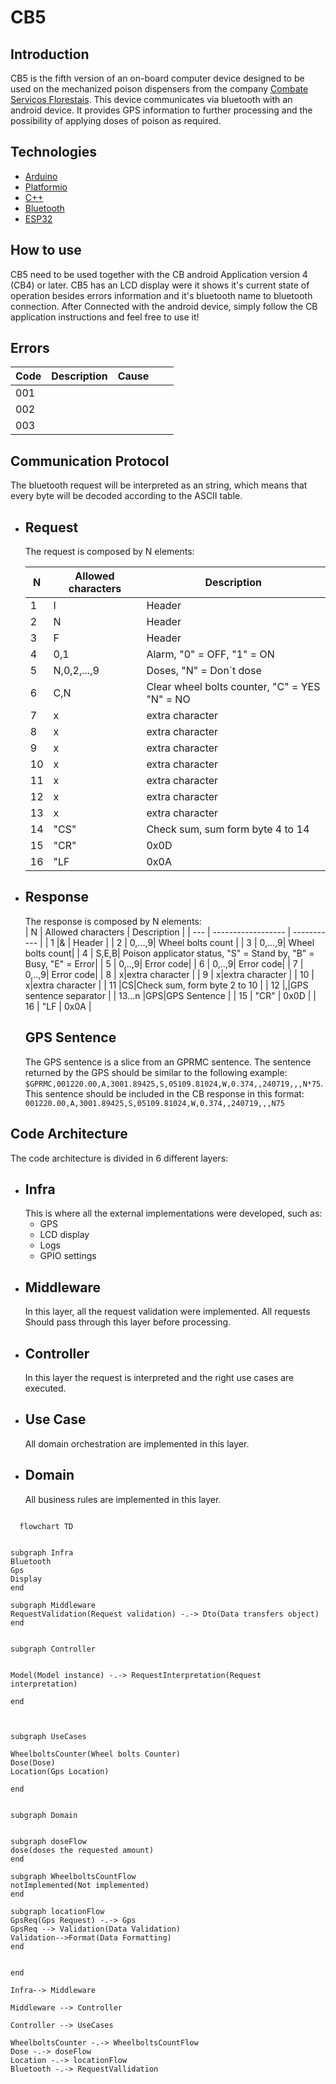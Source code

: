 # CB5

<h2>Introduction</h2>

CB5 is the fifth version of an on-board computer device designed to be used on the mechanized poison dispensers from the company [Combate Serviços Florestais](https://www.google.com/search?client=safari&rls=en&q=combate+servicos+florestais&ie=UTF-8&oe=UTF-8). This device communicates via bluetooth with an android device. It provides GPS information to further processing and the possibility of applying doses of poison as required.

<h2>Technologies</h2>

- [Arduino]()
- [Platformio]()
- [C++]()
- [Bluetooth]()
- [ESP32]()

<h2>How to use</h2>

CB5 need to be used together with the CB android Application version 4 (CB4) or later. CB5 has an LCD display were it shows it's current state of operation besides errors information and it's bluetooth name to bluetooth connection. After Connected with the android device, simply follow the CB application instructions and feel free to use it!

<h2>Errors</h2>

| Code | Description | Cause |     |     |
| ---- | ----------- | ----- | --- | --- |
| 001  |             |       |     |     |
| 002  |             |       |     |     |
| 003  |             |       |     |     |

<h2> Communication Protocol </h2>

The bluetooth request will be interpreted as an string, which means that every byte will be decoded according to the ASCII table.

- ## Request

  The request is composed by N elements:

  | N   | Allowed characters | Description                                   |
  | --- | ------------------ | --------------------------------------------- |
  | 1   | I                  | Header                                        |
  | 2   | N                  | Header                                        |
  | 3   | F                  | Header                                        |
  | 4   | 0,1                | Alarm, "0" = OFF, "1" = ON                    |
  | 5   | N,0,2,...,9        | Doses, "N" = Don`t dose                       |
  | 6   | C,N                | Clear wheel bolts counter, "C" = YES "N" = NO |
  | 7   | x                  | extra character                               |
  | 8   | x                  | extra character                               |
  | 9   | x                  | extra character                               |
  | 10  | x                  | extra character                               |
  | 11  | x                  | extra character                               |
  | 12  | x                  | extra character                               |
  | 13  | x                  | extra character                               |
  | 14  | "CS"               | Check sum, sum form byte 4 to 14              |
  | 15  | "CR"               | 0x0D                                          |
  | 16  | "LF                | 0x0A                                          |

- ## Response

  The response is composed by N elements:  
  | N | Allowed characters | Description |
  | --- | ------------------ | ----------- |
  | 1 |& | Header |
  | 2 | 0,...,9| Wheel bolts count |
  | 3 | 0,...,9| Wheel bolts count|
  | 4 | S,E,B| Poison applicator status, "S" = Stand by, "B" = Busy, "E" = Error|
  | 5 | 0,..,9| Error code|
  | 6 | 0,..,9| Error code|
  | 7 | 0,..,9| Error code|
  | 8 | x|extra character |
  | 9 | x|extra character |
  | 10 | x|extra character |
  | 11 |CS|Check sum, form byte 2 to 10 |
  | 12 |,|GPS sentence separator |
  | 13...n |GPS|GPS Sentence |
  | 15 | "CR" | 0x0D |
  | 16 | "LF | 0x0A |

  ## GPS Sentence

  The GPS sentence is a slice from an GPRMC sentence.
  The sentence returned by the GPS should be similar to the following example: `$GPRMC,001220.00,A,3001.89425,S,05109.81024,W,0.374,,240719,,,N*75`. This sentence should be included in the CB response in this format: `001220.00,A,3001.89425,S,05109.81024,W,0.374,,240719,,,N75`

<h2> Code Architecture </h2>

The code architecture is divided in 6 different layers:

- ## Infra
  This is where all the external implementations were developed, such as:
  - GPS
  - LCD display
  - Logs
  - GPIO settings
- ## Middleware
  In this layer, all the request validation were implemented. All requests Should pass through this layer before processing.
- ## Controller
  In this layer the request is interpreted and the right use cases are executed.
- ## Use Case
  All domain orchestration are implemented in this layer.
- ## Domain
  All business rules are implemented in this layer.

```mermaid

  flowchart TD


subgraph Infra
Bluetooth
Gps
Display
end

subgraph Middleware
RequestValidation(Request validation) -.-> Dto(Data transfers object)
end


subgraph Controller


Model(Model instance) -.-> RequestInterpretation(Request interpretation)

end



subgraph UseCases

WheelboltsCounter(Wheel bolts Counter)
Dose(Dose)
Location(Gps Location)

end


subgraph Domain


subgraph doseFlow
dose(doses the requested amount)
end

subgraph WheelboltsCountFlow
notImplemented(Not implemented)
end

subgraph locationFlow
GpsReq(Gps Request) -.-> Gps
GpsReq --> Validation(Data Validation)
Validation-->Format(Data Formatting)
end


end

Infra--> Middleware

Middleware --> Controller

Controller --> UseCases

WheelboltsCounter -.-> WheelboltsCountFlow
Dose -.-> doseFlow
Location -.-> locationFlow
Bluetooth -.-> RequestVallidation

```
